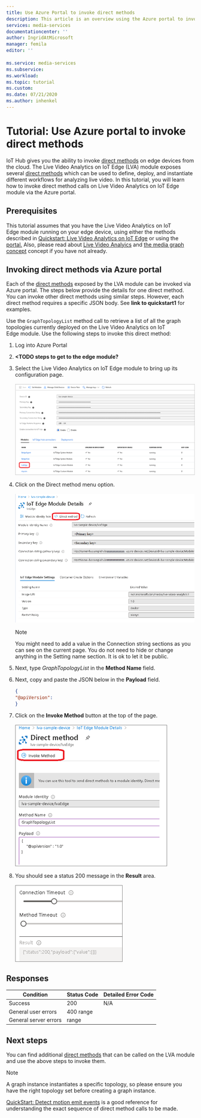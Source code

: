 ```yaml
---
title: Use Azure Portal to invoke direct methods
description: This article is an overview using the Azure portal to invoke direct methods.
services: media-services
documentationcenter: ''
author: IngridAtMicrosoft
manager: femila
editor: ''

ms.service: media-services
ms.subservice:  
ms.workload: 
ms.topic: tutorial
ms.custom: 
ms.date: 07/21/2020
ms.author: inhenkel
---
```


# Tutorial: Use Azure portal to invoke direct methods

IoT Hub gives you the ability to invoke [direct methods](/azure/iot-hub/iot-hub-devguide-direct-methods#method-invocation-for-iot-edge-modules) on edge devices from the cloud. The Live Video Analytics on IoT Edge (LVA) module exposes several [direct methods](/azure/media-services/live-video-analytics-edge/direct-methods) which can be used to define, deploy, and instantiate different workflows for analyzing live video. In this tutorial, you will learn how to invoke direct method calls on Live Video Analytics on IoT Edge module via the Azure portal.

## Prerequisites

This tutorial assumes that you have the Live Video Analytics on IoT Edge module running on your edge device, using either the methods described in [Quickstart: Live Video Analytics on IoT Edge](/azure/media-services/live-video-analytics-edge/get-started-detect-motion-emit-events-quickstart) or using the [portal.](/azure/media-services/live-video-analytics-edge/deploy-iot-edge-device)
Also, please read about [Live Video Analyics](/azure/media-services/live-video-analytics-edge/overview) and [the media graph concept](/azure/media-services/live-video-analytics-edge/media-graph-concept) concept if you have not already.

## Invoking direct methods via Azure portal

Each of the [direct methods](/azure/media-services/live-video-analytics-edge/direct-methods) exposed by the LVA module can be invoked via Azure portal. The steps below provide the details for one direct method. You can invoke other direct methods using similar steps. However, each direct method requires a specific JSON body. See **link to quickstart1** for examples.

Use the `GraphTopologyList` method call to retrieve a list of all the graph topologies currently deployed on the Live Video Analytics on IoT Edge module. Use the following steps to invoke this direct method:

1. Log into Azure Portal
1. **<TODO steps to get to the edge module?**
1. Select the Live Video Analytics on IoT Edge module to bring up its configuration page.<br><br>
    ![Select the Live Video Analytics on IoT Edge module to bring up its configuration page](media/use-azure-portal-to-invoke-directs-methods/modules.png)
1. Click on the Direct method menu option. <br><br>
    ![Click on the Direct method menu option](media/use-azure-portal-to-invoke-directs-methods/module-details.png)
    > [!NOTE]
    > You might need to add a value in the Connection string sections as you can see on the current page. You do not need to hide or change anything in the Setting name section. It is ok to let it be public.

1. Next, type *GraphTopologyList* in the **Method Name** field.
1. Next, copy and paste the JSON below in the **Payload** field.
    ```json
    {
    "@apiVersion":
    }
    ```
1. Click on the **Invoke Method** button at the top of the page.<br><br>
    ![invoke method button](media/use-azure-portal-to-invoke-directs-methods/direct-method.png)
1. You should see a status 200 message in the **Result** area.<br><br>
    ![connection timeout](media/use-azure-portal-to-invoke-directs-methods/connection-timeout.png)

## Responses

| Condition             | Status Code | Detailed Error Code |
|-----------------------|-------------|---------------------|
| Success               | 200         | N/A                 |
| General user errors   | 400 range   |                     |
| General server errors |   range     |                     |

## Next steps

You can find additional [direct methods](/azure/media-services/live-video-analytics-edge/direct-methods)
that can be called on the LVA module and use the above steps to invoke them.

> [!NOTE]
> A graph instance instantiates a specific topology, so please ensure you have the right topology set before creating a graph instance.

[QuickStart: Detect motion emit events](/azure/media-services/live-video-analytics-edge/get-started-detect-motion-emit-events-quickstart) is a good reference for understanding the exact sequence of direct method calls to be made.
